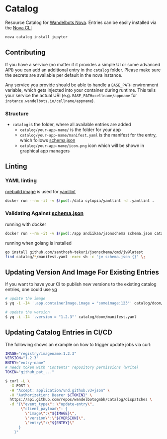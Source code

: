 # Catalog

Resource Catalog for [Wandelbots Nova](https://www.wandelbots.com/).
Entries can be easily installed via the [Nova CLI](https://github.com/wandelbotsgmbh/wabocli)

```bash
nova catalog install jupyter
```

## Contributing

If you have a service (no matter if it provides a simple UI or some advanced API) you can add an additional entry in the `catalog` folder.
Please make sure the secrets are available per default in the nova instance.

Any service you provide should be able to handle a `BASE_PATH` environment variable, which gets injected into your container during runtime.
This tells your service the actual URI (e.g. `BASE_PATH=cellname/appname` for `instance.wandelbots.io/cellname/appname`).

### Structure

* `catalog` is the folder, where all available entries are added
    * `catalog/your-app-name/` is the folder for your app
    * `catalog/your-app-name/manifest.yaml` is the manifest for the entry, which follows [schema.json](schema.json)
    * `catalog/your-app-name/icon.png` icon which will be shown in graphical app managers

## Linting

### YAML linting

[prebuild image](https://hub.docker.com/r/cytopia/yamllint) is used for [yamllint](https://github.com/adrienverge/yamllint)

```bash
docker run --rm -it -v $(pwd):/data cytopia/yamllint -d .yamllint .
```

### Validating Against [schema.json](https://json-schema.org/)

running with docker
```bash
docker run --rm -it -v $(pwd):/app andiikaa/jsonschema schema.json catalog/jupyter/manifest.yaml
```

running when golang is installed
```bash
go install github.com/santhosh-tekuri/jsonschema/cmd/jv@latest
find catalog/*/manifest.yaml -exec sh -c 'jv schema.json {}' \;
```

## Updating Version And Image For Existing Entries

If you want to have your CI to publish new versions to the existing catalog entries, 
one could use [yq](https://github.com/mikefarah/yq)

```bash
# update the image
$ yq -i -I4 '.app.containerImage.image = "someimage:123"' catalog/doom/manifest.yaml

# update the version 
$ yq -i -I4 '.version = "1.2.3"' catalog/doom/manifest.yaml
```

## Updating Catalog Entries in CI/CD

The following shows an example on how to trigger update jobs via curl:
```bash
IMAGE="registry/imagename:1.2.3"
VERSION="1.2.3"
ENTRY="entry-name"
# needs token with "Contents" repository permissions (write)
TOKEN="github_pat_..."

$ curl -L \
  -X POST \
  -H "Accept: application/vnd.github.v3+json" \
  -H "Authorization: Bearer ${TOKEN}" \
  https://api.github.com/repos/wandelbotsgmbh/catalog/dispatches \
  -d "{\"event_type\": \"update-entry\", 
       \"client_payload\": {
         \"image\":\"${IMAGE}\",
         \"version\":\"${VERSION}\",
         \"entry\":\"${ENTRY}\"
      }
    }"
```
